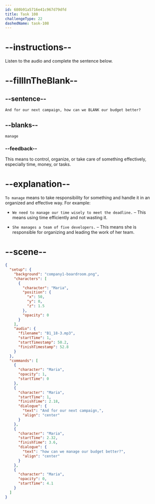 ```yaml
---
id: 680b91a5716e41c967d79dfd
title: Task 108
challengeType: 22
dashedName: task-108
---
```


<!-- (Audio) Maria: And for our next campaign, how can we manage our budget better? -->

# --instructions--

Listen to the audio and complete the sentence below.

# --fillInTheBlank--

## --sentence--

`And for our next campaign, how can we BLANK our budget better?`

## --blanks--

`manage`

### --feedback--

This means to control, organize, or take care of something effectively, especially time, money, or tasks.

# --explanation--

`To manage` means to take responsibility for something and handle it in an organized and effective way. For example:

- `We need to manage our time wisely to meet the deadline.` – This means using time efficiently and not wasting it.

- `She manages a team of five developers.` – This means she is responsible for organizing and leading the work of her team.

# --scene--

```json
{
  "setup": {
    "background": "company1-boardroom.png",
    "characters": [
      {
        "character": "Maria",
        "position": {
          "x": 50,
          "y": 0,
          "z": 1.5
        },
        "opacity": 0
      }
    ],
    "audio": {
      "filename": "B1_18-3.mp3",
      "startTime": 1,
      "startTimestamp": 50.2,
      "finishTimestamp": 52.8
    }
  },
  "commands": [
    {
      "character": "Maria",
      "opacity": 1,
      "startTime": 0
    },
    {
      "character": "Maria",
      "startTime": 1,
      "finishTime": 2.18,
      "dialogue": {
        "text": "And for our next campaign,",
        "align": "center"
      }
    },
    {
      "character": "Maria",
      "startTime": 2.32,
      "finishTime": 3.6,
      "dialogue": {
        "text": "how can we manage our budget better?",
        "align": "center"
      }
    },
    {
      "character": "Maria",
      "opacity": 0,
      "startTime": 4.1
    }
  ]
}
```
